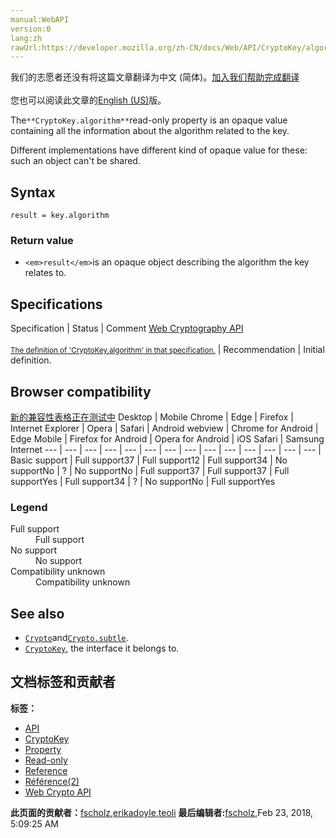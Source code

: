 ```yaml
---
manual:WebAPI
version:0
lang:zh
rawUrl:https://developer.mozilla.org/zh-CN/docs/Web/API/CryptoKey/algorithm
---
```




<bdi>我们的志愿者还没有将这篇文章翻译为<bdi>中文 (简体)</bdi>。[加入我们帮助完成翻译](%24087 "")<br></br>您也可以阅读此文章的[English (US)](%24088 "")版。</bdi>






The`**CryptoKey.algorithm**`read-only property is an opaque value containing all the information about the algorithm related to the key.



Different implementations have different kind of opaque value for these: such an object can&#39;t be shared.


## Syntax<a name="Syntax"></a>

```
result = key.algorithm

```

### Return value<a name="Return_value"></a>

* `<em>result</em>`is an opaque object describing the algorithm the key relates to.

## Specifications<a name="Specifications"></a>
Specification | Status | Comment 
[Web Cryptography API<br></br><small>The definition of &#39;CryptoKey.algorithm&#39; in that specification.</small>](%24089 "") | Recommendation | Initial definition. 


## Browser compatibility<a name="Browser_compatibility"></a>
[新的兼容性表格正在测试中<i></i>](%3360 "")
<abbr>Desktop<i></i></abbr> | <abbr>Mobile<i></i></abbr> 
<abbr>Chrome<i></i></abbr> | <abbr>Edge<i></i></abbr> | <abbr>Firefox<i></i></abbr> | <abbr>Internet Explorer<i></i></abbr> | <abbr>Opera<i></i></abbr> | <abbr>Safari<i></i></abbr> | <abbr>Android webview<i></i></abbr> | <abbr>Chrome for Android<i></i></abbr> | <abbr>Edge Mobile<i></i></abbr> | <abbr>Firefox for Android<i></i></abbr> | <abbr>Opera for Android<i></i></abbr> | <abbr>iOS Safari<i></i></abbr> | <abbr>Samsung Internet<i></i></abbr> 
 ---  |  ---  |  ---  |  ---  |  ---  |  ---  |  ---  |  ---  |  ---  |  ---  |  ---  |  ---  |  ---  |  ---  | 
Basic support | <abbr>Full support</abbr>37 | <abbr>Full support</abbr>12 | <abbr>Full support</abbr>34 | <abbr>No support</abbr>No | <abbr>?</abbr> | <abbr>No support</abbr>No | <abbr>Full support</abbr>37 | <abbr>Full support</abbr>37 | <abbr>Full support</abbr>Yes | <abbr>Full support</abbr>34 | <abbr>?</abbr> | <abbr>No support</abbr>No | <abbr>Full support</abbr>Yes 


### Legend<a name="Legend"></a>
<dl><dt id=''><abbr>Full support</abbr></dt><dd>Full support</dd><dt id=''><abbr>No support</abbr></dt><dd>No support</dd><dt id=''><abbr>Compatibility unknown</abbr></dt><dd>Compatibility unknown</dd></dl>

## See also<a name="See_also"></a>

* [`Crypto`](%24040 "The Crypto interface represents basic cryptography features available in the current context. It allows access to a cryptographically strong random number generator and to cryptographic primitives.")and[`Crypto.subtle`](%24041 "The Crypto.subtle read-only property returns a SubtleCrypto object allowing to perform cryptographical operations.").
* [`CryptoKey`](%24030 "The CryptoKey interface represents a cryptographic key derived from a specific key algorithm."), the interface it belongs to.



## 文档标签和贡献者
**标签：**
* [API](%50 "")
* [CryptoKey](%24083 "")
* [Property](%14490 "")
* [Read-only](%23513 "")
* [Reference](%3381 "")
* [Référence(2)](%3892 "")
* [Web Crypto API](%24044 "")

**此页面的贡献者：**[fscholz](%60 ""),[erikadoyle](%3894 ""),[teoli](%160 "")
**最后编辑者:**[fscholz](%60 ""),<time>Feb 23, 2018, 5:09:25 AM</time>


